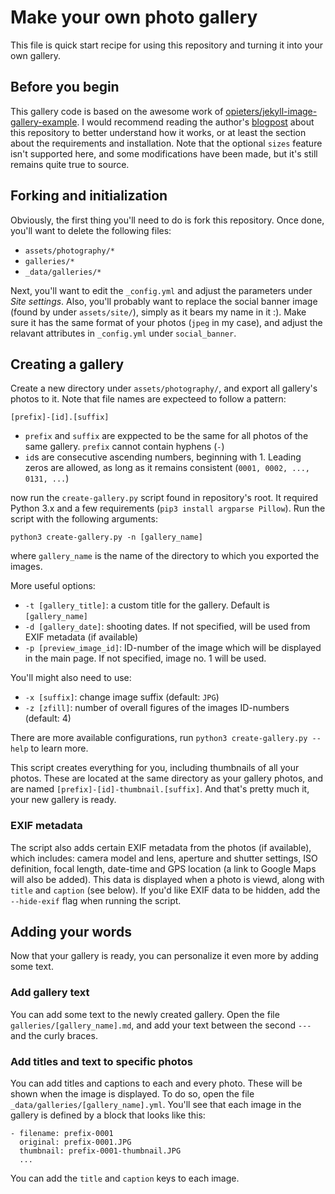 # Make your own photo gallery
This file is quick start recipe for using this repository and turning it into your own gallery. 

## Before you begin
This gallery code is based on the awesome work of [opieters/jekyll-image-gallery-example](https://github.com/opieters/jekyll-image-gallery-example). I would recommend reading the author's [blogpost](https://olivierpieters.be/blog/2016/02/26/creating-a-jekyll-image-gallery) about this repository to better understand how it works, or at least the section about the requirements and installation. Note that the optional `sizes` feature isn't supported here, and some modifications have been made, but it's still remains quite true to source.

## Forking and initialization
Obviously, the first thing you'll need to do is fork this repository. Once done, you'll want to delete the following files:

* `assets/photography/*`
* `galleries/*`
* `_data/galleries/*`

Next, you'll want to edit the `_config.yml` and adjust the parameters under _Site settings_. Also, you'll probably want to replace the social banner image (found by under `assets/site/`), simply as it bears my name in it :). Make sure it has the same format of your photos (`jpeg` in my case), and adjust the relavant attributes in `_config.yml` under `social_banner`.

## Creating a gallery
Create a new directory under `assets/photography/`, and export all gallery's photos to it. Note that file names are expecteed to follow a pattern:
```
[prefix]-[id].[suffix]
```

* `prefix` and `suffix` are exppected to be the same for all photos of the same gallery. `prefix` cannot contain hyphens (`-`)
* `id`s are consecutive ascending numbers, beginning with 1. Leading zeros are allowed, as long as it remains consistent (`0001, 0002, ..., 0131, ...`)

now run the `create-gallery.py` script found in repository's root. It required Python 3.x and a few requirements (`pip3 install argparse Pillow`). Run the script with the following arguments:
```
python3 create-gallery.py -n [gallery_name]
```

where `gallery_name` is the name of the directory to which you exported the images.

More useful options:
* `-t [gallery_title]`: a custom title for the gallery. Default is `[gallery_name]`
* `-d [gallery_date]`: shooting dates. If not specified, will be used from EXIF metadata (if available)
* `-p [preview_image_id]`: ID-number of the image which will be displayed in the main page. If not specified, image no. 1 will be used. 

You'll might also need to use:
* `-x [suffix]`: change image suffix (default: `JPG`)
* `-z [zfill]`: number of overall figures of the images ID-numbers (default: 4)

There are more available configurations, run `python3 create-gallery.py --help` to learn more.

This script creates everything for you, including thumbnails of all your photos. These are located at the same directory as your gallery photos, and are named `[prefix]-[id]-thumbnail.[suffix]`. And that's pretty much it, your new gallery is ready.

### EXIF metadata
The script also adds certain EXIF metadata from the photos (if available), which includes: camera model and lens, aperture and shutter settings, ISO definition, focal length, date-time and GPS location (a link to Google Maps will also be added). This data is displayed when a photo is viewd, along with `title` and `caption` (see below). If you'd like EXIF data to be hidden, add the `--hide-exif` flag when running the script.

## Adding your words

Now that your gallery is ready, you can personalize it even more by adding some text.

### Add gallery text

You can add some text to the newly created gallery. Open the file `galleries/[gallery_name].md`, and add your text between the second `---` and the curly braces.

### Add titles and text to specific photos

You can add titles and captions to each and every photo. These will be shown when the image is displayed. To do so, open the file `_data/galleries/[gallery_name].yml`. You'll see that each image in the gallery is defined by a block that looks like this:
```
- filename: prefix-0001 
  original: prefix-0001.JPG 
  thumbnail: prefix-0001-thumbnail.JPG 
  ...
```
You can add the `title` and `caption` keys to each image.
